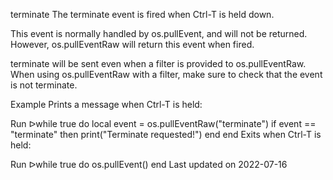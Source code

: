 terminate
The terminate event is fired when Ctrl-T is held down.

This event is normally handled by os.pullEvent, and will not be returned. However, os.pullEventRaw will return this event when fired.

terminate will be sent even when a filter is provided to os.pullEventRaw. When using os.pullEventRaw with a filter, make sure to check that the event is not terminate.

Example
Prints a message when Ctrl-T is held:

Run ᐅwhile true do
  local event = os.pullEventRaw("terminate")
  if event == "terminate" then print("Terminate requested!") end
end
Exits when Ctrl-T is held:

Run ᐅwhile true do
  os.pullEvent()
end
Last updated on 2022-07-16